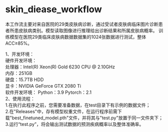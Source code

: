# skin_diease_workflow

本工作流主要对来自医院的29类皮肤病诊断，通过受试者皮肤病临床图片诊断患者所患皮肤病类别。模型读取图像进行推理给出诊断结果和所属皮肤病概率。 训练模型在医院29类临床皮肤病数据数据集的1024张数据进行测试，整体ACC≥85%。

1、开发环境：  
硬件开发环境：   
处理器：Intel(R) Xeon(R) Gold 6230 CPU @ 2.10GHz   
内存：251GB   
硬盘：15.7TB HDD   
显卡：NVIDIA GeForce GTX 2080 Ti   
软件开发环境： Python：3.9 Pytorch：2.1  
2、使用流程：  
1.在执行此程序之前，您需要准备数据，在test目录下有示例的数据文件；  
2.在"Releases"中，存有模型权重文件，在运行程序前需下载"best_finetuned_model.pth"文件，并将其与"test.py"放置于同一文件夹下；  
3.运行“test.py”，将会输出测试数据的预测疾病概率以及整体准确率。  
